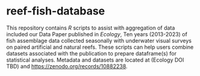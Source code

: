 # reef-fish-database
This repository contains *R* scripts to assist with aggregation of data included our Data Paper published in *Ecology*, Ten years (2013-2023) of fish assemblage data collected seasonally with underwater visual surveys on paired artificial and natural reefs. These scripts can help users combine datasets associated with the publication to prepare dataframe(s) for statistical analyses. Metadata and datasets are located at (Ecology DOI TBD) and https://zenodo.org/records/10882238.
